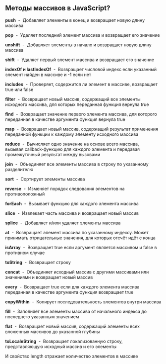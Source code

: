 ## Методы массивов в JavaScript?

**push** &nbsp;-&nbsp; Добавляет элементы в конец и возвращает новую длину массива

**pop** &nbsp;-&nbsp; Удаляет последний элемент массива и возвращает его значение

**unshift** &nbsp;-&nbsp; Добавляет элементы в начало и возвращает новую длину массива

**shift** &nbsp;-&nbsp; Удаляет первый элемент массива и возвращает его значение

**indexOf и lastIndexOf** &nbsp;-&nbsp; Возвращает числовой индекс если указанный элемент найден в массиве и -1 если нет

**includes** &nbsp;-&nbsp; Проверяет, содержится ли элемент в массиве, возвращает true или false

**filter** &nbsp;-&nbsp; Возвращает новый массив, содержащий все элементы исходного массива, для которых переданная функция вернула true

**find** &nbsp;-&nbsp; Возвращает значение первого элемента массива, для которого переданная в качестве аргумента функция вернула true

**map** &nbsp;-&nbsp; Возвращает новый массив, содержащий результат применения переданной функции к каждому элементу исходного массива

**reduce** &nbsp;-&nbsp; Вычисляет одно значение на основе всего массива, вызывая callback-функцию для каждого элемента и передавая промежуточный результат между вызовами

**join** &nbsp;-&nbsp; Объединяет все элементы массива в строку по указанному разделителю

**sort** &nbsp;-&nbsp; Сортирует элементы массива

**reverse** &nbsp;-&nbsp; Изменяет порядок следования элементов на противоположный

**forEach** &nbsp;-&nbsp; Вызывает функцию для каждого элемента массива

**slice** &nbsp;-&nbsp; Извлекает часть массива и возвращает новый массив

**splice** &nbsp;-&nbsp; Добавляет и/или удаляет элементы массива

**at** &nbsp;-&nbsp; Возвращает элемент массива по указанному индексу. Может принимать отрицательные значения, для которых отсчёт идёт с конца

**isArray** &nbsp;-&nbsp; Возвращает true если аргумент является массивом и false в противном случае

**toString** &nbsp;-&nbsp; Возвращает строку

**concat** &nbsp;-&nbsp; Объединяет исходный массив с другими массивами или значениями и возвращает новый массив

**every** &nbsp;-&nbsp; Возвращает true если для каждого элемента массива переданная в качестве аргумента функция возвращает true

**copyWithin** &nbsp;-&nbsp; Копирует последовательность элементов внутри массива

**fill** &nbsp;-&nbsp; Заполняет все элементы массива от начального индекса до последнего указанным значением

**flat** &nbsp;-&nbsp; Возвращает новый массив, содержащий элементы всех вложенных массивов до указанной глубины

**toLocaleString** &nbsp;-&nbsp; Возвращает локализованную строку, представляющую исходный массив и его элементы

И свойство length отражает количество элементов в массиве